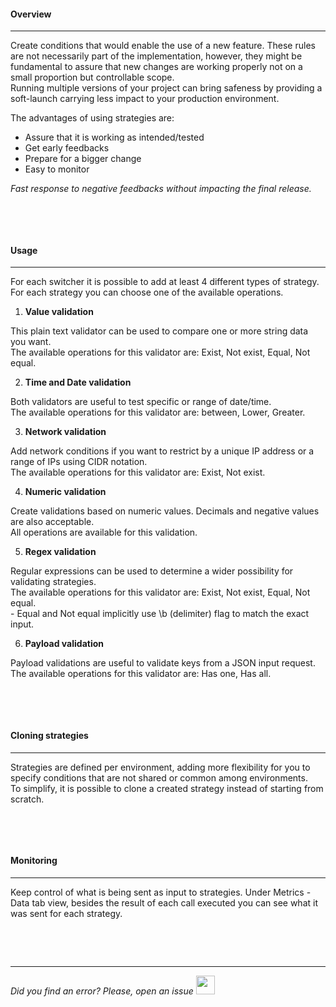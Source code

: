 #### Overview
* * *

Create conditions that would enable the use of a new feature. These rules are not necessarily part of the implementation, however, they might be fundamental to assure that new changes are working properly not on a small proportion but controllable scope.
</br>Running multiple versions of your project can bring safeness by providing a soft-launch carrying less impact to your production environment.

The advantages of using strategies are:
- Assure that it is working as intended/tested
- Get early feedbacks
- Prepare for a bigger change
- Easy to monitor

*Fast response to negative feedbacks without impacting the final release.*

<img src="https://raw.githubusercontent.com/switcherapi/switcherapi-assets/master/docs/SwitcherAPI_softlaunch.jpg" class="image-style" alt=""/>

</br></br>

#### Usage
* * *

For each switcher it is possible to add at least 4 different types of strategy.
</br>For each strategy you can choose one of the available operations.

1. **Value validation**

  This plain text validator can be used to compare one or more string data you want.
  </br>The available operations for this validator are: Exist, Not exist, Equal, Not equal.

2. **Time and Date validation**

  Both validators are useful to test specific or range of date/time.
  </br>The available operations for this validator are: between, Lower, Greater.

3. **Network validation**

  Add network conditions if you want to restrict by a unique IP address or a range of IPs using CIDR notation.
  </br>The available operations for this validator are: Exist, Not exist.

4. **Numeric validation**

  Create validations based on numeric values. Decimals and negative values are also acceptable.
  </br>All operations are available for this validation.

5. **Regex validation**

  Regular expressions can be used to determine a wider possibility for validating strategies.
  </br>The available operations for this validator are: Exist, Not exist, Equal, Not equal.
  </br>- Equal and Not equal implicitly use \b (delimiter) flag to match the exact input.

6. **Payload validation**

  Payload validations are useful to validate keys from a JSON input request.
  </br>The available operations for this validator are: Has one, Has all.

<img src="[$ASSETS_LOCATION]/documentation/images/strategies/strategy_create.jpg" class="image-style shadow dark-invert" alt=""/>

</br></br>

#### Cloning strategies
* * *

Strategies are defined per environment, adding more flexibility for you to specify conditions that are not shared or common among environments.
</br>To simplify, it is possible to clone a created strategy instead of starting from scratch.

<img src="[$ASSETS_LOCATION]/documentation/images/strategies/strategy_clone.jpg" class="image-style shadow dark-invert" alt=""/><p>

</br></br>

#### Monitoring
* * *

Keep control of what is being sent as input to strategies. Under Metrics - Data tab view, besides the result of each call executed you can see what it was sent for each strategy.

<img src="[$ASSETS_LOCATION]/documentation/images/strategies/strategy_data_fail.jpg" class="image-style shadow dark-invert" alt=""/><p>

</br></br>

* * *

*Did you find an error? Please, open an issue*
<a href="https://github.com/switcherapi/switcher-management/issues/new?title=fix:+[strategies.md]+-+[INSERT+SHORT+DESCRIPTION]" target="_blank">
    <img src="[$ASSETS_LOCATION]\github.svg" style="width: 30px;">
</a> 
